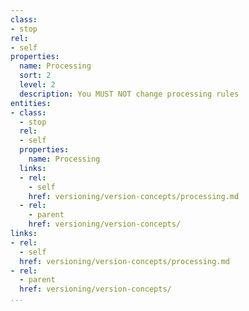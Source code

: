 ```yaml
---
class:
- stop
rel:
- self
properties:
  name: Processing
  sort: 2
  level: 2
  description: You MUST NOT change processing rules
entities:
- class:
  - stop
  rel:
  - self
  properties:
    name: Processing
  links:
  - rel:
    - self
    href: versioning/version-concepts/processing.md
  - rel:
    - parent
    href: versioning/version-concepts/
links:
- rel:
  - self
  href: versioning/version-concepts/processing.md
- rel:
  - parent
  href: versioning/version-concepts/
...
```

